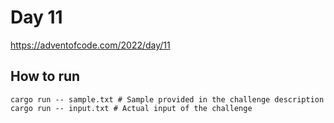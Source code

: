 # Day 11

https://adventofcode.com/2022/day/11

## How to run

```
cargo run -- sample.txt # Sample provided in the challenge description
cargo run -- input.txt # Actual input of the challenge
```
